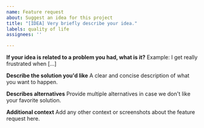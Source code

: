 ```yaml
---
name: Feature request
about: Suggest an idea for this project
title: "[IDEA] Very briefly describe your idea."
labels: quality of life
assignees: ''

---
```


**If your idea is related to a problem you had, what is it?**
Example: I get really frustrated when [...]

**Describe the solution you'd like**
A clear and concise description of what you want to happen.

**Describes alternatives**
Provide multiple alternatives in case we don't like your favorite solution.

**Additional context**
Add any other context or screenshots about the feature request here.
